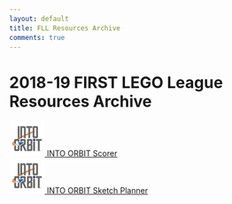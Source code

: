 ```yaml
---
layout: default
title: FLL Resources Archive
comments: true
---
```


<div class="container">

<h1>2018-19 FIRST LEGO League Resources Archive</h1>
<a href="scorer/"><img height="64px" width="64px" src="intoorbit.jpg"> INTO ORBIT Scorer</a><br>
<a href="drawplan/"><img height="64px" width="64px" src="intoorbit.jpg"> INTO ORBIT Sketch Planner</a>

</div>
